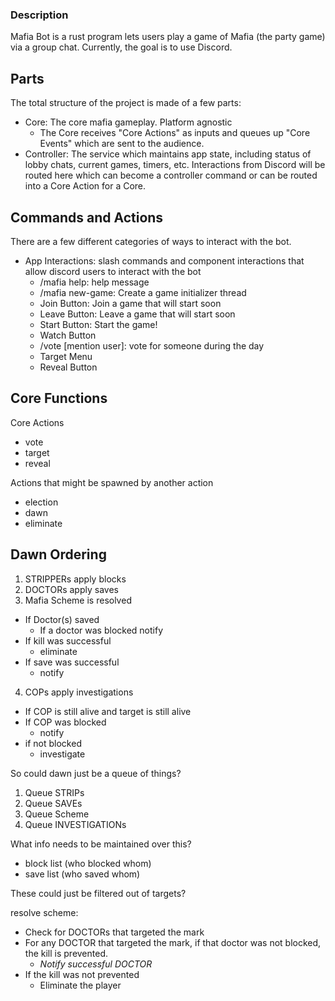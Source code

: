 ### Description
Mafia Bot is a rust program lets users play a game of Mafia (the party game) via a group chat. Currently, the goal is to use Discord.

## Parts
The total structure of the project is made of a few parts:
- Core: The core mafia gameplay. Platform agnostic
	- The Core receives "Core Actions" as inputs and queues up "Core Events" which are sent to the audience.
- Controller: The service which maintains app state, including status of lobby chats, current games, timers, etc. Interactions from Discord will be routed here which can become a controller command or can be routed into a Core Action for a Core.

## Commands and Actions
There are a few different categories of ways to interact with the bot.
- App Interactions: slash commands and component interactions that allow discord users to interact with the bot
	- /mafia help: help message
	- /mafia new-game: Create a game initializer thread
	- Join Button: Join a game that will start soon
	- Leave Button: Leave a game that will start soon
	- Start Button: Start the game!
	- Watch Button
	- /vote \[mention user\]: vote for someone during the day
	- Target Menu
	- Reveal Button


## Core Functions

Core Actions
- vote
- target
- reveal

Actions that might be spawned by another action

- election
- dawn
- eliminate

## Dawn Ordering

1. STRIPPERs apply blocks
2. DOCTORs apply saves
3. Mafia Scheme is resolved
  - If Doctor(s) saved
    - If a doctor was blocked notify
  - If kill was successful
    - eliminate
  - If save was successful
    - notify
4. COPs apply investigations
  - If COP is still alive and target is still alive
  - If COP was blocked
    - notify
  - if not blocked
    - investigate

So could dawn just be a queue of things?

1. Queue STRIPs
2. Queue SAVEs
3. Queue Scheme
4. Queue INVESTIGATIONs

What info needs to be maintained over this?
- block list (who blocked whom)
- save list (who saved whom)

These could just be filtered out of targets?

resolve scheme:
- Check for DOCTORs that targeted the mark
- For any DOCTOR that targeted the mark, if that doctor was not blocked, the kill is prevented.
	- *Notify successful DOCTOR*
- If the kill was not prevented
	- Eliminate the player
	